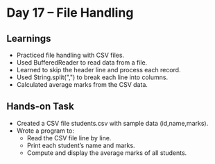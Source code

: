 # Day 17 – File Handling

## Learnings
- Practiced file handling with CSV files.
- Used BufferedReader to read data from a file.
- Learned to skip the header line and process each record.
- Used String.split(",") to break each line into columns.
- Calculated average marks from the CSV data.

## Hands-on Task
- Created a CSV file students.csv with sample data (id,name,marks).
- Wrote a program to:
    - Read the CSV file line by line.
    - Print each student’s name and marks.
    - Compute and display the average marks of all students.
